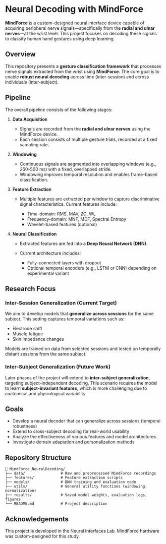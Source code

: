 # Neural Decoding with MindForce

**MindForce** is a custom-designed neural interface device capable of acquiring peripheral nerve signals—specifically from the **radial and ulnar nerves**—at the wrist level. This project focuses on decoding these signals to classify human hand gestures using deep learning.

## Overview

This repository presents a **gesture classification framework** that processes nerve signals extracted from the wrist using **MindForce**. The core goal is to enable **robust neural decoding** across time (inter-session) and across individuals (inter-subject).

## Pipeline

The overall pipeline consists of the following stages:

1. **Data Acquisition**

   * Signals are recorded from the **radial and ulnar nerves** using the MindForce device.
   * Each session consists of multiple gesture trials, recorded at a fixed sampling rate.

2. **Windowing**

   * Continuous signals are segmented into overlapping windows (e.g., 250–500 ms) with a fixed, overlapped stride.
   * Windowing improves temporal resolution and enables frame-based classification.

3. **Feature Extraction**

   * Multiple features are extracted per window to capture discriminative signal characteristics. Current features include:

     * Time-domain: RMS, MAV, ZC, WL
     * Frequency-domain: MNF, MDF, Spectral Entropy
     * Wavelet-based features (optional)

4. **Neural Classification**

   * Extracted features are fed into a **Deep Neural Network (DNN)**.
   * Current architecture includes:

     * Fully-connected layers with dropout
     * Optional temporal encoders (e.g., LSTM or CNN) depending on experimental variant

## Research Focus

### Inter-Session Generalization (Current Target)

We aim to develop models that **generalize across sessions** for the same subject. This setting captures temporal variations such as:

* Electrode shift
* Muscle fatigue
* Skin impedance changes

Models are trained on data from selected sessions and tested on temporally distant sessions from the same subject.

### Inter-Subject Generalization (Future Work)

Later phases of the project will extend to **inter-subject generalization**, targeting subject-independent decoding. This scenario requires the model to learn **subject-invariant features**, which is more challenging due to anatomical and physiological variability.

## Goals

* Develop a neural decoder that can generalize across sessions (temporal robustness)
* Extend to cross-subject decoding for real-world usability
* Analyze the effectiveness of various features and model architectures
* Investigate domain adaptation and personalization methods

## Repository Structure

```
📂 MindForce_NeuralDecoding/
├── data/                # Raw and preprocessed MindForce recordings
├── features/            # Feature extraction scripts
├── models/              # DNN training and evaluation code
├── utils/               # General utility functions (windowing, normalization)
├── results/             # Saved model weights, evaluation logs, figures
└── README.md            # Project description
```

## Acknowledgements

This project is developed in the Neural Interfaces Lab. MindForce hardware was custom-designed for this study.

